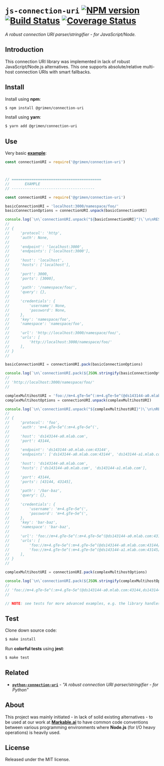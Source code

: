 
# `js-connection-uri` [![NPM version](https://badge.fury.io/js/%40grimen%2Fmybad.svg)](https://badge.fury.io/js/%40grimen%2Fmybad) [![Build Status](https://travis-ci.com/grimen/js-connection-uri.svg?token=sspjPRWbecBSpceU8Jyn&branch=master)](https://travis-ci.com/grimen/js-connection-uri) [![Coverage Status](https://codecov.io/gh/grimen/js-connection-uri/branch/master/graph/badge.svg)](https://codecov.io/gh/grimen/js-connection-uri)

*A robust connection URI parser/stringifier - for JavaScript/Node.*


## Introduction

This connection URI library was implemented in lack of robust JavaScript/Node.js alternatives. This one supports absolute/relative multi-host connection URIs with smart fallbacks.


## Install

Install using **npm**:

```bash
$ npm install @grimen/connection-uri
```

Install using **yarn**:

```bash
$ yarn add @grimen/connection-uri
```


## Use

Very basic **[example](https://github.com/grimen/js-connection-uri/tree/master/examples/basic.js)**:

```javascript
const connectionURI = require('@grimen/connection-uri')



// =========================================
//       EXAMPLE
// --------------------------------------

const connectionURI = require('@grimen/connection-uri')

basicConnectionURI = 'localhost:3000/namespace/foo/'
basicConnectionOptions = connectionURI.unpack(basicConnectionURI)

console.log(`\n\`connectionURI.unpack("${basicConnectionURI}")\`\n\nRESULT:`, basicConnectionOptions, '\n')
//
// {
//     'protocol': 'http',
//     'auth': None,
//
//     'endpoint': 'localhost:3000',
//     'endpoints': ['localhost:3000'],
//
//     'host': 'localhost',
//     'hosts': ['localhost'],
//
//     'port': 3000,
//     'ports': [3000],
//
//     'path': '/namespace/foo/',
//     'query': {},
//
//     'credentials': {
//         'username': None,
//         'password': None,
//     },
//     'key': 'namespace/foo',
//     'namespace': 'namespace/foo',
//
//     'url': 'http://localhost:3000/namespace/foo/',
//     'urls': [
//         'http://localhost:3000/namespace/foo/'
//     ],
// }
//

basicConnectionURI = connectionURI.pack(basicConnectionOptions)

console.log(`\n\`connectionURI.pack(${JSON.stringify(basicConnectionOptions)})\`\n\nRESULT:`, JSON.stringify(basicConnectionURI), '\n')
//
// 'http://localhost:3000/namespace/foo/'
//

complexMultihostURI = 'foo://m+4.gTe~5e^(:m+4.gTe~5e^(@ds143144-a0.mlab.com:43144,ds143144-a1.mlab.com:43145/bar-baz'
complexMultihostOptions = connectionURI.unpack(complexMultihostURI)

console.log(`\n\`connectionURI.unpack("${complexMultihostURI}")\`\n\nRESULT:`, complexMultihostOptions, '\n')
//
// {
//     'protocol': 'foo',
//     'auth': 'm+4.gTe~5e^(:m+4.gTe~5e^(',
//
//     'host': 'ds143144-a0.mlab.com',
//     'port': 43144,
//
//     'endpoint': 'ds143144-a0.mlab.com:43144',
//     'endpoints': ['ds143144-a0.mlab.com:43144', 'ds143144-a1.mlab.com:43145'],
//
//     'host': 'ds143144-a0.mlab.com',
//     'hosts': ['ds143144-a0.mlab.com', 'ds143144-a1.mlab.com'],
//
//     'port': 43144,
//     'ports': [43144, 43145],
//
//     'path': '/bar-baz',
//     'query': {},
//
//     'credentials': {
//         'username': 'm+4.gTe~5e^(',
//         'password': 'm+4.gTe~5e^(',
//     },
//     'key': 'bar-baz',
//     'namespace': 'bar-baz',
//
//     'url': 'foo://m+4.gTe~5e^(:m+4.gTe~5e^(@ds143144-a0.mlab.com:43144,ds143144-a1.mlab.com:43145/bar-baz',
//     'urls': [
//         'foo://m+4.gTe~5e^(:m+4.gTe~5e^(@ds143144-a0.mlab.com:43144/bar-baz',
//         'foo://m+4.gTe~5e^(:m+4.gTe~5e^(@ds143144-a1.mlab.com:43145/bar-baz'
//     ],
// }
//

complexMultihostURI = connectionURI.pack(complexMultihostOptions)

console.log(`\n\`connectionURI.pack(${JSON.stringify(complexMultihostOptions)})\`\n\nRESULT:`, JSON.stringify(complexMultihostURI), '\n')
//
// 'foo://m+4.gTe~5e^(:m+4.gTe~5e^(@ds143144-a0.mlab.com:43144,ds143144-a1.mlab.com:43145/bar-baz'
//

// NOTE: see tests for more advanced examples, e.g. the library handles absolute and relative URIs, etc.

```


## Test

Clone down source code:

```sh
$ make install
```

Run **colorful tests** using **jest**:

```sh
$ make test
```


## Related

- [**`python-connection-uri`**](https://github.com/grimen/python-connection-uri) - *"A robust connection URI parser/stringifier - for Python"*


## About

This project was mainly initiated - in lack of solid existing alternatives - to be used at our work at **[Markable.ai](https://markable.ai)** to have common code conventions between various programming environments where **Node.js** (for I/O heavy operations) is heavily used.


## License

Released under the MIT license.
